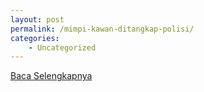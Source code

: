 ```yaml
---
layout: post
permalink: /mimpi-kawan-ditangkap-polisi/
categories:
    - Uncategorized
---
```


[Baca Selengkapnya](/02)